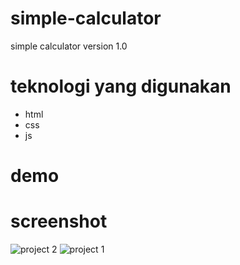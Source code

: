 # simple-calculator
simple calculator
version 1.0

# teknologi yang digunakan

- html
- css
- js

# demo

# screenshot
![project 2](https://user-images.githubusercontent.com/59074036/105637568-d36f5800-5ea0-11eb-820a-2c76eabe435f.JPG)
![project 1](https://user-images.githubusercontent.com/59074036/105637569-d5391b80-5ea0-11eb-9993-0c443f78265e.JPG)
